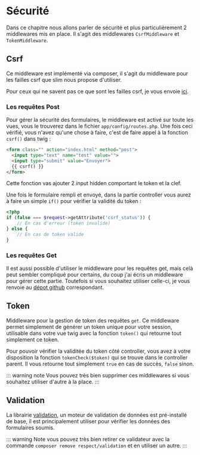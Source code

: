 # Sécurité

Dans ce chapitre nous allons parler de sécurité et plus particulièrement 2 middlewares mis en place.
Il s'agit des middlewares `CsrfMiddleware` et `TokenMiddleware`.


## Csrf
Ce middleware est implémenté via composer, il s'agit du middleware pour les failles csrf que slim nous propose d'utiliser.

Pour ceux qui ne savent pas ce que sont les failles csrf, je vous envoie [ici](https://fr.wikipedia.org/wiki/Cross-Site_Request_Forgery).


### Les requêtes Post
Pour gérer la sécurité des formulaires, le middleware est activé sur toute les vues, vous le trouverez dans le fichier `app/config/routes.php`.
Une fois ceci vérifié, vous n'avez qu'une chose à faire, c'est de faire appel à la fonction `csrf()` dans twig :
``` html
<form class="" action="index.html" method="post">
  <input type="text" name="test" value="">
  <input type="submit" value="Envoyer">
  {{ csrf() }}
</form>
```
Cette fonction vas ajouter 2 input hidden comportant le token et la clef.

Une fois le formulaire rempli et envoyé, dans la partie controller vous aurez à faire un simple `if()` pour vérifier la validité du token :
``` php
<?php
if (false === $request->getAttribute('csrf_status')) {
    // En cas d'erreur (token invalide)
} else {
    // En cas de token valide
}
```

### Les requêtes Get
Il est aussi possible d'utiliser le middleware pour les requêtes get, mais celà peut sembler compliqué pour certains, du coup j'ai écris un middleware pour gérer cette partie.
Toutefois si vous souhaitez utiliser celle-ci, je vous renvoie au [dépot github](https://github.com/slimphp/Slim-Csrf) correspondant.


## Token
Middleware pour la gestion de token des requêtes `get`.
Ce middleware permet simplement de générer un token unique pour votre session, utilisable dans votre vue twig avec la fonction `token()` qui retourne tout simplement ce token.

Pour pouvoir vérifier la validitée du token côté controller, vous avez à votre disposition la fonction `tokenCheck($token)` qui se trouve dans le controller parent.
Il vous retourne tout simplement `true` en cas de succès, `false` sinon.

::: warning note
Vous pouvez très bien supprimer ces middlewares si vous souhaitez utiliser d'autre à la place.
:::

## Validation

La librairie [validation](https://github.com/Respect/Validation), un moteur de validation de données est pré-installé de base, il est principalement utiliser pour vérifier les données des formulaires soumis.

::: warning Note
vous pouvez très bien retirer ce validateur avec la commande `composer remove respect/validation` et en utiliser un autre.
:::
